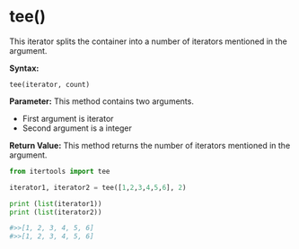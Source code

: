 # tee()

This iterator splits the container into a number of iterators mentioned in the argument.

**Syntax:**

```
tee(iterator, count)
```

**Parameter:** This method contains two arguments. 

- First argument is iterator
- Second argument is a integer

**Return Value:** This method returns the number of iterators mentioned in the argument.

```python
from itertools import tee

iterator1, iterator2 = tee([1,2,3,4,5,6], 2)

print (list(iterator1))  
print (list(iterator2))

#>>[1, 2, 3, 4, 5, 6]
#>>[1, 2, 3, 4, 5, 6]
```